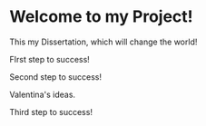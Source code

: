 # Welcome to my Project!

This my Dissertation, which will change the world!

FIrst step to success!

Second step to success!

Valentina's ideas.

Third step to success!
